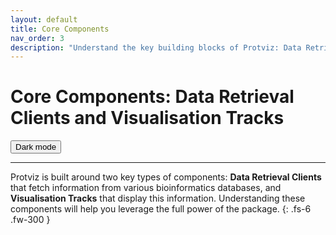```yaml
---
layout: default
title: Core Components
nav_order: 3
description: "Understand the key building blocks of Protviz: Data Retrieval Clients and Visualisation Tracks."
---
```


# Core Components: Data Retrieval Clients and Visualisation Tracks
<button class="btn js-toggle-dark-mode">Dark mode</button>

<script>
const toggleDarkMode = document.querySelector('.js-toggle-dark-mode');

jtd.addEvent(toggleDarkMode, 'click', function(){
  if (jtd.getTheme() === 'dark') {
    jtd.setTheme('light');
    toggleDarkMode.textContent = 'Dark mode';
  } else {
    jtd.setTheme('dark');
    toggleDarkMode.textContent = 'Light mode';
  }
});
</script>
---
Protviz is built around two key types of components: **Data Retrieval Clients** that fetch information from various bioinformatics databases, and **Visualisation Tracks** that display this information. Understanding these components will help you leverage the full power of the package.
{: .fs-6 .fw-300 }
